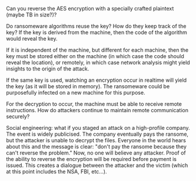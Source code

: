 Can you reverse the AES encryption with a specially crafted plaintext (maybe TB in size?)?

Do ransomeware algorithms reuse the key? How do they keep track of the key? If the key is derived from the machine, then the code of the algorithm would reveal the key.

If it is independent of the machine, but different for each machine, then the key must be stored either on the machine (in which case the code should reveal the location), or remotely, in which case network analysis might yield insights to the origin of the attack. 

If the same key is used, watching an encryption occur in realtime will yield the key (as it will be stored in memory). The ransomeware could be purposefully infected on a new machine for this purpose. 

For the decryption to occur, the machine must be able to receive remote instructions. How do attackers continue to maintain remote communication securely? 

Social engineering: what if you staged an attack on a high-profile company. The event is widely publicised. The company eventually pays the ransome, but the attacker is unable to decrypt the files. Everyone in the world hears about this and the message is clear: "don't pay the ransome because they can't reverse the problem." Now, no one will believe any attacker. Proof of the ability to reverse the encryption will be required before payment is issued. This creates a dialogue between the attacker and the victim (which at this point includes the NSA, FBI, etc...). 

